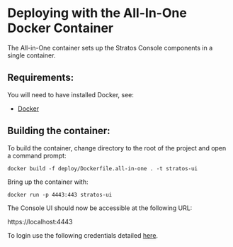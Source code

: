 # Deploying with the All-In-One Docker Container

The All-in-One container sets up the Stratos Console components in a single container.

## Requirements:

You will need to have installed Docker, see:

* [Docker](https://docs.docker.com/engine/installation/)

## Building the container:

To build the container, change directory to the root of the project and open a command prompt:

```
docker build -f deploy/Dockerfile.all-in-one . -t stratos-ui
```

Bring up the container with:

```
docker run -p 4443:443 stratos-ui
```

The Console UI should now be accessible at the following URL:

https://localhost:4443

To login use the following credentials detailed [here](../../docs/access.md).
